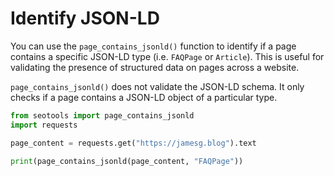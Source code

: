 # Identify JSON-LD

You can use the `page_contains_jsonld()` function to identify if a page contains a specific JSON-LD type (i.e. `FAQPage` or `Article`). This is useful for validating the presence of structured data on pages across a website.

`page_contains_jsonld()` does not validate the JSON-LD schema. It only checks if a page contains a JSON-LD object of a particular type.

```python
from seotools import page_contains_jsonld
import requests

page_content = requests.get("https://jamesg.blog").text

print(page_contains_jsonld(page_content, "FAQPage"))
```
